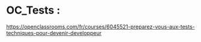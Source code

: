 # OC_Tests :
https://openclassrooms.com/fr/courses/6045521-preparez-vous-aux-tests-techniques-pour-devenir-developpeur